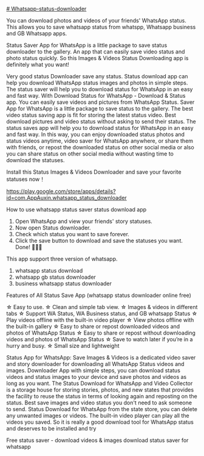 [# Whatsapp-status-downloader](https://play.google.com/store/apps/details?id=com.AppAuxin.whatsapp_status_downloader)

You can download photos and videos of your friends' WhatsApp status. This allows you to save whatsapp status from whatspp, Whatsapp business and GB Whatsapp apps.

Status Saver App for WhatsApp is a little package to save status downloader to the gallery. An app that can easily save video status and photo status quickly. So this Images & Videos Status Downloading app is definitely what you want!

Very good status Downloader save any status. Status download app can help you download WhatsApp status images and photos in simple steps. The status saver will help you to download status for WhatsApp in an easy and fast way. With Download Status for WhatsApp - Download & Status app. You can easily save videos and pictures from WhatsApp Status. Saver App for WhatsApp is a little package to save status to the gallery. The best video status saving app is fit for storing the latest status video. Best download pictures and video status without asking to send their status. The status saves app will help you to download status for WhatsApp in an easy and fast way. In this way, you can enjoy downloaded status photos and status videos anytime, video saver for WhatsApp anywhere, or share them with friends, or repost the downloaded status on other social media or also you can share status on other social media without wasting time to download the statuses.

Install this Status Images & Videos Downloader and save your favorite statuses now！

https://play.google.com/store/apps/details?id=com.AppAuxin.whatsapp_status_downloader

How to use whatsapp status saver status download app

1. Open WhatsApp and view your friends' story statuses.
2. Now open Status downloader.
3. Check which status you want to save forever.
4. Click the save button to download and save the statuses you want.
   Done! 🎉🎉🎉

This app support three version of whatsapp.
   1. whatsapp status download
   2. whatsapp gb status downloader
   3. business whatsapp status downloader

Features of All Status Save App (whatsapp status downloader online free)

☆ Easy to use.
☆ Clean and simple tab view.
☆ Images & videos in different tabs
☆ Support WA Status, WA Business status, and GB whatsapp Status
☆ Play videos offline with the built-in video player
☆ View photos offline with the built-in gallery
☆ Easy to share or repost downloaded videos and photos of WhatsApp Status
☆ Easy to share or repost without downloading videos and photos of WhatsApp Status
☆ Save to watch later if you’re in a hurry and busy.
☆ Small size and lightweight

Status App for WhatsApp: Save Images & Videos is a dedicated video saver and story downloader for downloading all WhatsApp Status videos and images. Downloader App with simple steps, you can download status videos and status images to your device and save photos and videos as long as you want. The Status Download for WhatsApp and Video Collector is a storage house for storing stories, photos, and new states that provides the facility to reuse the status in terms of looking again and reposting on the status. Best save images and video status you don't need to ask someone to send. Status Download for WhatsApp from the state store, you can delete any unwanted images or videos. The built-in video player can play all the videos you saved. So it is really a good download tool for WhatsApp status and deserves to be installed and try

Free status saver - download videos & images
download status saver for whatsapp
